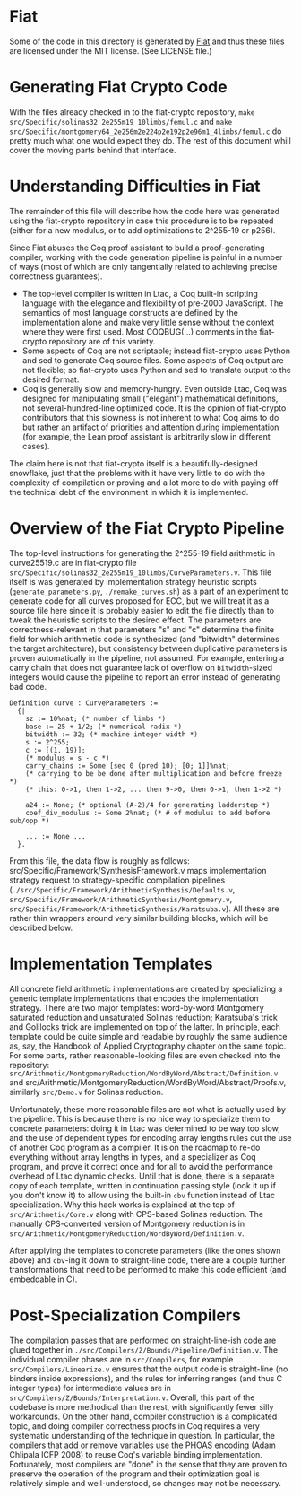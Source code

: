 # Fiat

Some of the code in this directory is generated by
[Fiat](https://github.com/mit-plv/fiat-crypto) and thus these files are
licensed under the MIT license. (See LICENSE file.)

# Generating Fiat Crypto Code

With the files already checked in to the fiat-crypto repository,
`make src/Specific/solinas32_2e255m19_10limbs/femul.c`
and `make src/Specific/montgomery64_2e256m2e224p2e192p2e96m1_4limbs/femul.c` do
pretty much what one would expect they do. The rest of this document whill
cover the moving parts behind that interface.

# Understanding Difficulties in Fiat

The remainder of this file will describe how the code here was generated using
the fiat-crypto repository in case this procedure is to be repeated (either for
a new modulus, or to add optimizations to 2^255-19 or p256).

Since Fiat abuses the Coq proof assistant to build a proof-generating compiler,
working with the code generation pipeline is painful in a number of ways (most
of which are only tangentially related to achieving precise correctness
guarantees).

- The top-level compiler is written in Ltac, a Coq built-in scripting language
  with the elegance and flexibility of pre-2000 JavaScript. The semantics of
  most language constructs are defined by the implementation alone and make very
  little sense without the context where they were first used. Most COQBUG(...)
  comments in the fiat-crypto repository are of this variety.
- Some aspects of Coq are not scriptable; instead fiat-crypto uses Python and
  sed to generate Coq source files. Some aspects of Coq output are not flexible;
  so fiat-crypto uses Python and sed to translate output to the desired format.
- Coq is generally slow and memory-hungry. Even outside Ltac, Coq was designed
  for manipulating small ("elegant") mathematical definitions, not
  several-hundred-line optimized code. It is the opinion of fiat-crypto
  contributors that this slowness is not inherent to what Coq aims to do but
  rather an artifact of priorities and attention during implementation (for
  example, the Lean proof assistant is arbitrarily slow in different cases).

The claim here is not that fiat-crypto itself is a beautifully-designed
snowflake, just that the problems with it have very little to do with the
complexity of compilation or proving and a lot more to do with paying off the
technical debt of the environment in which it is implemented.

# Overview of the Fiat Crypto Pipeline

The top-level instructions for generating the 2^255-19 field arithmetic in
curve25519.c are in fiat-crypto file
`src/Specific/solinas32_2e255m19_10limbs/CurveParameters.v`.
This file itself is was generated by implementation strategy heuristic scripts
(`generate_parameters.py`, `./remake_curves.sh`) as a part of an experiment to
generate code for all curves proposed for ECC, but we will treat it as a source
file here since it is probably easier to edit the file directly than to tweak
the heuristic scripts to the desired effect. The parameters are
correctness-relevant in that parameters "s" and "c" determine the finite field
for which arithmetic code is synthesized (and "bitwidth" determines the target
architecture), but consistency between duplicative parameters is proven
automatically in the pipeline, not assumed. For example, entering a carry chain
that does not guarantee lack of overflow on `bitwidth`-sized integers would
cause the pipeline to report an error instead of generating bad code.

~~~~~~~~~~~~~~~
Definition curve : CurveParameters :=
  {|
    sz := 10%nat; (* number of limbs *)
    base := 25 + 1/2; (* numerical radix *)
    bitwidth := 32; (* machine integer width *)
    s := 2^255;
    c := [(1, 19)];
    (* modulus = s - c *)
    carry_chains := Some [seq 0 (pred 10); [0; 1]]%nat;
    (* carrying to be be done after multiplication and before freeze *)
    (* this: 0->1, then 1->2, ... then 9->0, then 0->1, then 1->2 *)

    a24 := None; (* optional (A-2)/4 for generating ladderstep *)
    coef_div_modulus := Some 2%nat; (* # of modulus to add before sub/opp *)

    ... := None ...
  }.
~~~~~~~~~~~~~~~

From this file, the data flow is roughly as follows:
src/Specific/Framework/SynthesisFramework.v maps implementation strategy
request to strategy-specific compilation pipelines
(`./src/Specific/Framework/ArithmeticSynthesis/Defaults.v`,
`src/Specific/Framework/ArithmeticSynthesis/Montgomery.v`,
`src/Specific/Framework/ArithmeticSynthesis/Karatsuba.v`).  All these are
rather thin wrappers around very similar building blocks, which will be
described below.

# Implementation Templates

All concrete field arithmetic implementations are created by specializing a
generic template implementations that encodes the implementation strategy.
There are two major templates: word-by-word Montgomery saturated reduction and
unsaturated Solinas reduction; Karatsuba's trick and Golilocks trick are
implemented on top of the latter. In principle, each template could be quite
simple and readable by roughly the same audience as, say, the Handbook of
Applied Cryptography chapter on the same topic. For some parts, rather
reasonable-looking files are even checked into the repository:
`src/Arithmetic/MontgomeryReduction/WordByWord/Abstract/Definition.v` and
src/Arithmetic/MontgomeryReduction/WordByWord/Abstract/Proofs.v, similarly
`src/Demo.v` for Solinas reduction.

Unfortunately, these more reasonable files are not what is actually used by the
pipeline. This is because there is no nice way to specialize them to concrete
parameters: doing it in Ltac was determined to be way too slow, and the use of
dependent types for encoding array lengths rules out the use of another Coq
program as a compiler. It is on the roadmap to re-do everything without array
lengths in types, and a specializer as Coq program, and prove it correct once
and for all to avoid the performance overhead of Ltac dynamic checks. Until
that is done, there is a separate copy of each template, written in
continuation passing style (look it up if you don't know it) to allow using the
built-in `cbv` function instead of Ltac specialization. Why this hack works is
explained at the top of `src/Arithmetic/Core.v` along with CPS-based Solinas
reduction. The manually CPS-converted version of Montgomery reduction is in
`src/Arithmetic/MontgomeryReduction/WordByWord/Definition.v`.

After applying the templates to concrete parameters (like the ones shown above)
and `cbv`-ing it down to straight-line code, there are a couple further
transformations that need to be performed to make this code efficient (and
embeddable in C).

# Post-Specialization Compilers

The compilation passes that are performed on straight-line-ish code are glued
together in `./src/Compilers/Z/Bounds/Pipeline/Definition.v`. The individual
compiler phases are in `src/Compilers`, for example `src/Compilers/Linearize.v`
ensures that the output code is straight-line (no binders inside expressions),
and the rules for inferring ranges (and thus C integer types) for intermediate
values are in `src/Compilers/Z/Bounds/Interpretation.v`. Overall, this part of
the codebase is more methodical than the rest, with significantly fewer silly
workarounds. On the other hand, compiler construction is a complicated topic,
and doing compiler correctness proofs in Coq requires a very systematic
understanding of the technique in question. In particular, the compilers that
add or remove variables use the PHOAS encoding (Adam Chlipala ICFP 2008) to
reuse Coq's variable binding implementation. Fortunately, most compilers are
"done" in the sense that they are proven to preserve the operation of the
program and their optimization goal is relatively simple and well-understood,
so changes may not be necessary.
